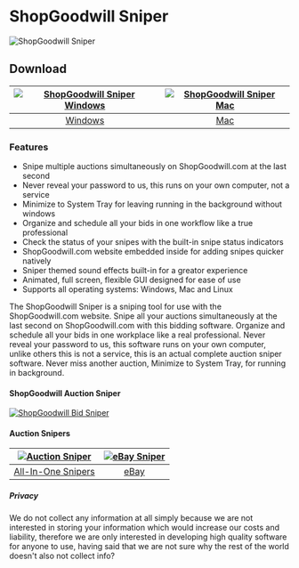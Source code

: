 # ShopGoodwill Sniper
![ShopGoodwill Sniper](https://github.com/Auction-Sniper/ShopGoodwill/blob/main/images/shopgoodwillsniper2.png?raw=true)
## Download
[![ShopGoodwill Sniper Windows](https://github.com/Auction-Sniper/ShopGoodwill/blob/main/images/auctionsniper-windows.png?raw=true)](https://github.com/appdownloads/software/raw/main/shopgoodwill-sniper-windows.zip)  |  [![ShopGoodwill Sniper Mac](https://github.com/Auction-Sniper/ShopGoodwill/blob/main/images/auctionsniper-mac.png?raw=true)](https://github.com/appdownloads/software/raw/main/shopgoodwill-sniper-mac.zip)
:-------------------------:|:-------------------------:
[Windows](https://github.com/appdownloads/software/raw/main/shopgoodwill-sniper-windows.zip)             |  [Mac](https://github.com/appdownloads/software/raw/main/shopgoodwill-sniper-mac.zip)
### Features
- Snipe multiple auctions simultaneously on ShopGoodwill.com at the last second
- Never reveal your password to us, this runs on your own computer, not a service
- Minimize to System Tray for leaving running in the background without windows
- Organize and schedule all your bids in one workflow like a true professional
- Check the status of your snipes with the built-in snipe status indicators
- ShopGoodwill.com website embedded inside for adding snipes quicker natively
- Sniper themed sound effects built-in for a greator experience
- Animated, full screen, flexible GUI designed for ease of use
- Supports all operating systems: Windows, Mac and Linux

The ShopGoodwill Sniper is a sniping tool for use with the ShopGoodwill.com website. Snipe all your auctions simultaneously at the last second on ShopGoodwill.com with this bidding software. Organize and schedule all your bids in one workplace like a real professional. Never reveal your password to us, this software runs on your own computer, unlike others this is not a service, this is an actual complete auction sniper software. Never miss another auction, Minimize to System Tray, for running in background.
#### ShopGoodwill Auction Sniper
[![ShopGoodwill Bid Sniper](https://img.youtube.com/vi/Bee4D1jd3E4/0.jpg)](https://www.youtube.com/watch?v=Bee4D1jd3E4)
#### Auction Snipers
[![Auction Sniper](https://github.com/Auction-Sniper/ShopGoodwill/blob/main/images/auctionsniper.png?raw=true)](https://github.com/Auction-Sniper/app)  |  [![eBay Sniper](https://github.com/Auction-Sniper/ShopGoodwill/blob/main/images/ebaysniper.png?raw=true)](https://github.com/Auction-Sniper/ebay)
:-------------------------:|:-------------------------:
[All-In-One Snipers](https://github.com/Auction-Sniper/app)             |  [eBay](https://github.com/Auction-Sniper/ebay)
##### Privacy
We do not collect any information at all simply because we are not interested in storing your information which would increase our costs and liability, therefore we are only interested in developing high quality software for anyone to use, having said that we are not sure why the rest of the world doesn't also not collect info?
